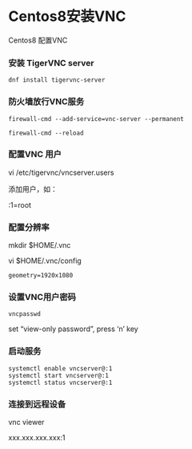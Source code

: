 # Centos8安装VNC


Centos8  配置VNC 

### 安装 TigerVNC server

```
dnf install tigervnc-server
```

### 防火墙放行VNC服务

```
firewall-cmd --add-service=vnc-server --permanent

firewall-cmd --reload
```

### 配置VNC 用户

vi  /etc/tigervnc/vncserver.users

添加用户，如：

:1=root

### 配置分辨率
mkdir $HOME/.vnc 

vi  $HOME/.vnc/config
```
geometry=1920x1080
```
### 设置VNC用户密码

```
vncpasswd
```

 set “view-only password”, press ‘n’ key

### 启动服务

```
systemctl enable vncserver@:1
systemctl start vncserver@:1
systemctl status vncserver@:1
```

### 连接到远程设备

vnc viewer 

xxx.xxx.xxx.xxx:1



